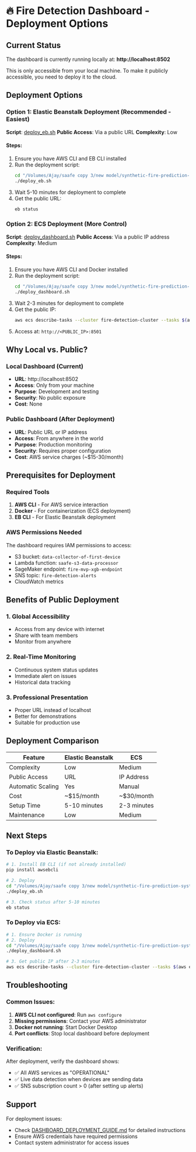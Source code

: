 # 🔥 Fire Detection Dashboard - Deployment Options

## Current Status
The dashboard is currently running locally at: **http://localhost:8502**

This is only accessible from your local machine. To make it publicly accessible, you need to deploy it to the cloud.

## Deployment Options

### Option 1: Elastic Beanstalk Deployment (Recommended - Easiest)
**Script**: [deploy_eb.sh](file:///Volumes/Ajay/saafe%20copy%203/new%20model/synthetic-fire-prediction-system/deploy_eb.sh)
**Public Access**: Via a public URL
**Complexity**: Low

#### Steps:
1. Ensure you have AWS CLI and EB CLI installed
2. Run the deployment script:
   ```bash
   cd "/Volumes/Ajay/saafe copy 3/new model/synthetic-fire-prediction-system"
   ./deploy_eb.sh
   ```
3. Wait 5-10 minutes for deployment to complete
4. Get the public URL:
   ```bash
   eb status
   ```

### Option 2: ECS Deployment (More Control)
**Script**: [deploy_dashboard.sh](file:///Volumes/Ajay/saafe%20copy%203/new%20model/synthetic-fire-prediction-system/deploy_dashboard.sh)
**Public Access**: Via a public IP address
**Complexity**: Medium

#### Steps:
1. Ensure you have AWS CLI and Docker installed
2. Run the deployment script:
   ```bash
   cd "/Volumes/Ajay/saafe copy 3/new model/synthetic-fire-prediction-system"
   ./deploy_dashboard.sh
   ```
3. Wait 2-3 minutes for deployment to complete
4. Get the public IP:
   ```bash
   aws ecs describe-tasks --cluster fire-detection-cluster --tasks $(aws ecs list-tasks --cluster fire-detection-cluster --query 'taskArns[0]' --output text) --region us-east-1 --query 'tasks[0].containers[0].networkInterfaces[0].privateIpv4Address' --output text
   ```
5. Access at: `http://<PUBLIC_IP>:8501`

## Why Local vs. Public?

### Local Dashboard (Current)
- **URL**: http://localhost:8502
- **Access**: Only from your machine
- **Purpose**: Development and testing
- **Security**: No public exposure
- **Cost**: None

### Public Dashboard (After Deployment)
- **URL**: Public URL or IP address
- **Access**: From anywhere in the world
- **Purpose**: Production monitoring
- **Security**: Requires proper configuration
- **Cost**: AWS service charges (~$15-30/month)

## Prerequisites for Deployment

### Required Tools
1. **AWS CLI** - For AWS service interaction
2. **Docker** - For containerization (ECS deployment)
3. **EB CLI** - For Elastic Beanstalk deployment

### AWS Permissions Needed
The dashboard requires IAM permissions to access:
- S3 bucket: `data-collector-of-first-device`
- Lambda function: `saafe-s3-data-processor`
- SageMaker endpoint: `fire-mvp-xgb-endpoint`
- SNS topic: `fire-detection-alerts`
- CloudWatch metrics

## Benefits of Public Deployment

### 1. Global Accessibility
- Access from any device with internet
- Share with team members
- Monitor from anywhere

### 2. Real-Time Monitoring
- Continuous system status updates
- Immediate alert on issues
- Historical data tracking

### 3. Professional Presentation
- Proper URL instead of localhost
- Better for demonstrations
- Suitable for production use

## Deployment Comparison

| Feature | Elastic Beanstalk | ECS |
|---------|------------------|-----|
| Complexity | Low | Medium |
| Public Access | URL | IP Address |
| Automatic Scaling | Yes | Manual |
| Cost | ~$15/month | ~$30/month |
| Setup Time | 5-10 minutes | 2-3 minutes |
| Maintenance | Low | Medium |

## Next Steps

### To Deploy via Elastic Beanstalk:
```bash
# 1. Install EB CLI (if not already installed)
pip install awsebcli

# 2. Deploy
cd "/Volumes/Ajay/saafe copy 3/new model/synthetic-fire-prediction-system"
./deploy_eb.sh

# 3. Check status after 5-10 minutes
eb status
```

### To Deploy via ECS:
```bash
# 1. Ensure Docker is running
# 2. Deploy
cd "/Volumes/Ajay/saafe copy 3/new model/synthetic-fire-prediction-system"
./deploy_dashboard.sh

# 3. Get public IP after 2-3 minutes
aws ecs describe-tasks --cluster fire-detection-cluster --tasks $(aws ecs list-tasks --cluster fire-detection-cluster --query 'taskArns[0]' --output text) --region us-east-1 --query 'tasks[0].containers[0].networkInterfaces[0].privateIpv4Address' --output text
```

## Troubleshooting

### Common Issues:
1. **AWS CLI not configured**: Run `aws configure`
2. **Missing permissions**: Contact your AWS administrator
3. **Docker not running**: Start Docker Desktop
4. **Port conflicts**: Stop local dashboard before deployment

### Verification:
After deployment, verify the dashboard shows:
- ✅ All AWS services as "OPERATIONAL"
- ✅ Live data detection when devices are sending data
- ✅ SNS subscription count > 0 (after setting up alerts)

## Support
For deployment issues:
- Check [DASHBOARD_DEPLOYMENT_GUIDE.md](file:///Volumes/Ajay/saafe%20copy%203/new%20model/synthetic-fire-prediction-system/DASHBOARD_DEPLOYMENT_GUIDE.md) for detailed instructions
- Ensure AWS credentials have required permissions
- Contact system administrator for access issues
